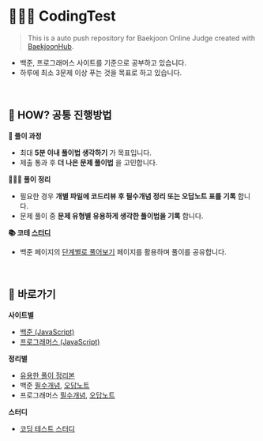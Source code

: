 # 👩🏻‍💻 CodingTest

> This is a auto push repository for Baekjoon Online Judge created with [BaekjoonHub](https://github.com/BaekjoonHub/BaekjoonHub).

- 백준, 프로그래머스 사이트를 기준으로 공부하고 있습니다.
- 하루에 최소 3문제 이상 푸는 것을 목표로 하고 있습니다.

<br/>

## 🤔 HOW? 공통 진행방법

**🌟 풀이 과정**

- 최대 **5분 이내 풀이법 생각하기** 가 목표입니다.
- 제출 통과 후 **더 나은 문제 풀이법** 을 고민합니다.

**👩🏻‍💻 풀이 정리**

- 필요한 경우 **개별 파일에 코드리뷰 후 필수개념 정리 또는 오답노트 표를 기록** 합니다.
- 문제 풀이 중 **문제 유형별 유용하게 생각한 풀이법을 기록** 합니다.

**📚 코테 [스터디](/studywithNote.md)**

- 백준 페이지의 [단계별로 풀어보기](https://www.acmicpc.net/step) 페이지를 활용하며 풀이를 공유합니다.

<br/>

## 🔗 바로가기

**사이트별**

- [백준 (JavaScript)](/백준/README.md)
- [프로그래머스 (JavaScript)](/프로그래머스/README.md)

**정리별**

- [유용한 풀이 정리본](/reviewNote-유용한풀이.md)
- 백준 [필수개념](/백준/studyNote-백준.md), [오답노트](/백준/reviewNote-백준.md)
- 프로그래머스 [필수개념](/프로그래머스/studyNote-프로그래머스.md), [오답노트](/프로그래머스/reviewNote-프로그래머스.md)

**스터디**

- [코딩 테스트 스터디](/스터디/README.md)

